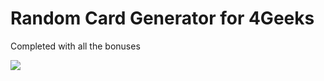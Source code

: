 # Random Card Generator for 4Geeks

Completed with all the bonuses

![](https://i.imgur.com/h9CKtoE.png)
